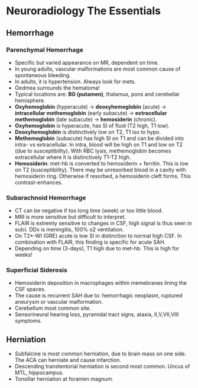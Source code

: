 # Neuroradiology The Essentials
## Hemorrhage

### Parenchymal Hemorrhage
* Specific but varied appearance on MR, dependent on time.
* In young adults, vascular malformations are most common cause of spontaneous bleeding.
* In adults, it is hypertension. Always look for mets.
* Oedmea surrounds the hematoma!
* Typical locations are: **BG (putamen)**, thalamus, pons and cerebellar hemisphere.
* **Oxyhemoglobin** (hyperacute) -> **deoxyhemoglobin** (acute) -> **intracellular methemoglobin** (early subacute) -> **extracellular methemoglobin** (late subacute) -> **hemosiderin** (chronic).
* **Oxyhemoglobin** is hyperacute, has SI of fluid (T2 high, T1 low).
* **Deoxyhemoglobin** is distinctively low on T2, T1 iso to hypo.
* **Methemoglobin** (subacute) has high SI on T1 and can be divided into intra- vs extracellular. In intra, blood will be high on T1 and low on T2 (due to susceptibility). With RBC lysis, methemoglobin becomes extracellular where it is distinctively T1-T2 high.
* **Hemosiderin**: met-hb is converted to hemosiderin + ferritin. This is low on T2 (susceptibility). There may be unresorbed blood in a cavity with hemosiderin ring. Otherwise if resorbed, a hemosiderin cleft forms. This contrast-enhances.

### Subarachnoid Hemorrhage
* CT can be negative if too long time (week) or too little blood.
* MRI is more sensitive but difficult to interpret.
* FLAIR is extremly sensitive to changes in CSF, high signal is thus seen in sulci. DDx is meningitis, 100% o2 ventilation. 
* On T2*-WI (GRE) acute is low SI in distinction to normal high CSF. In combination with FLAIR, this finding is specific for acute SAH.
* Depending on time (3-days), T1 high due to met-hb. This is high for weeks!

### Superficial Siderosis
* Hemosiderin deposition in macrophages within memebranes lining the CSF spaces.
* The cause is recurrent SAH due to: hemorrhagic neoplasm, ruptured aneurysm or vascular malformation.
* Cerebellum most common site.
* Sensorineural hearing loss, pyramidal tract signs, ataxia, II,V,VII,VIII symptoms.

## Herniation
* Subfalcine is most common herniation, due to brain mass on one side. The ACA can herniate and cause infarction.
* Descending transtentorial herniation is second most common. Uncus of MTL, hippocampus.
* Tonsillar herniation at foramen magnum.